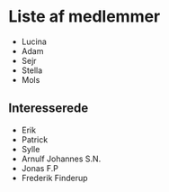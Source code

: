 # Liste af medlemmer

- Lucina
- Adam
- Sejr
- Stella
- Mols

## Interesserede
- Erik
- Patrick
- Sylle
- Arnulf Johannes S.N.
- Jonas F.P
- Frederik Finderup